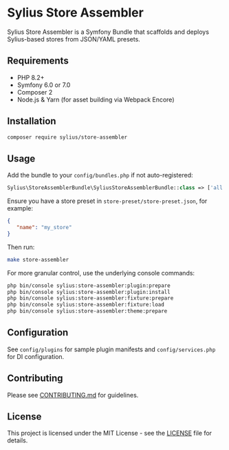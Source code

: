 # Sylius Store Assembler

Sylius Store Assembler is a Symfony Bundle that scaffolds and deploys Sylius-based stores from JSON/YAML presets.

## Requirements

- PHP 8.2+
- Symfony 6.0 or 7.0
- Composer 2
- Node.js & Yarn (for asset building via Webpack Encore)

## Installation

```bash
composer require sylius/store-assembler
```

## Usage

Add the bundle to your `config/bundles.php` if not auto-registered:

```php
Sylius\StoreAssemblerBundle\SyliusStoreAssemblerBundle::class => ['all' => true],
```

Ensure you have a store preset in `store-preset/store-preset.json`, for example:

```json
{
   "name": "my_store"
}
```

Then run:

```bash
make store-assembler
```

For more granular control, use the underlying console commands:

```bash
php bin/console sylius:store-assembler:plugin:prepare
php bin/console sylius:store-assembler:plugin:install
php bin/console sylius:store-assembler:fixture:prepare
php bin/console sylius:store-assembler:fixture:load
php bin/console sylius:store-assembler:theme:prepare
```

## Configuration

See `config/plugins` for sample plugin manifests and `config/services.php` for DI configuration.

## Contributing

Please see [CONTRIBUTING.md](CONTRIBUTING.md) for guidelines.

## License

This project is licensed under the MIT License - see the [LICENSE](LICENSE) file for details.